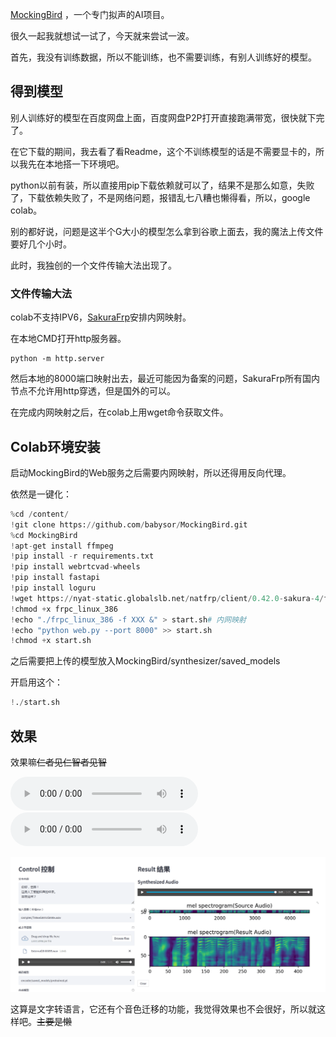 [MockingBird](https://github.com/babysor/MockingBird) ，一个专门拟声的AI项目。

很久一起我就想试一试了，今天就来尝试一波。

首先，我没有训练数据，所以不能训练，也不需要训练，有别人训练好的模型。

## 得到模型

别人训练好的模型在百度网盘上面，百度网盘P2P打开直接跑满带宽，很快就下完了。

在它下载的期间，我去看了看Readme，这个不训练模型的话是不需要显卡的，所以我先在本地搭一下环境吧。

python以前有装，所以直接用pip下载依赖就可以了，结果不是那么如意，失败了，下载依赖失败了，不是网络问题，报错乱七八糟也懒得看，所以，google colab。

别的都好说，问题是这半个G大小的模型怎么拿到谷歌上面去，我的魔法上传文件要好几个小时。

此时，我独创的一个文件传输大法出现了。

### 文件传输大法

colab不支持IPV6，[SakuraFrp](https://www.natfrp.com/)安排内网映射。

在本地CMD打开http服务器。

```
python -m http.server
```

然后本地的8000端口映射出去，最近可能因为备案的问题，SakuraFrp所有国内节点不允许用http穿透，但是国外的可以。

在完成内网映射之后，在colab上用wget命令获取文件。

## Colab环境安装

启动MockingBird的Web服务之后需要内网映射，所以还得用反向代理。

依然是一键化：

```python
%cd /content/
!git clone https://github.com/babysor/MockingBird.git
%cd MockingBird
!apt-get install ffmpeg
!pip install -r requirements.txt
!pip install webrtcvad-wheels
!pip install fastapi
!pip install loguru
!wget https://nyat-static.globalslb.net/natfrp/client/0.42.0-sakura-4/frpc_linux_386
!chmod +x frpc_linux_386
!echo "./frpc_linux_386 -f XXX &" > start.sh# 内网映射
!echo "python web.py --port 8000" >> start.sh
!chmod +x start.sh
```

之后需要把上传的模型放入MockingBird/synthesizer/saved_models

开启用这个：

```python
!./start.sh
```

## 效果

效果嘛~~仁者见仁智者见智~~

<audio controls>
  <source src="/datas/res/25-1.wav" type="audio/wav">
</audio>
<audio controls>
  <source src="/datas/res/25-2.wav" type="audio/wav">
</audio>

![界面](/datas/images/25-2.png)


这算是文字转语言，它还有个音色迁移的功能，我觉得效果也不会很好，所以就这样吧。~~主要是懒~~


